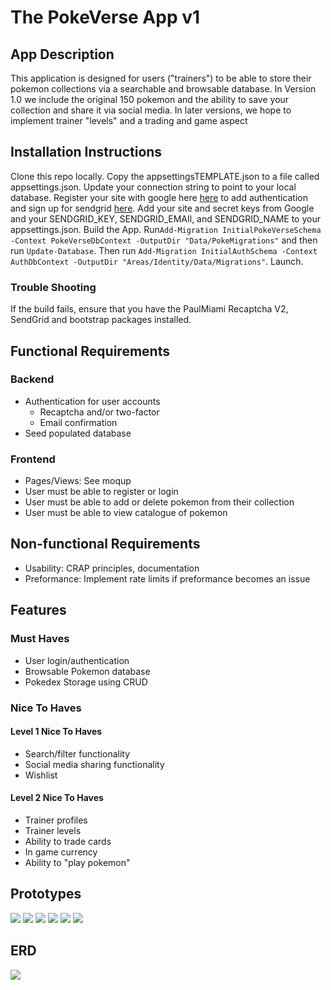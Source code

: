 # The PokeVerse App v1

## App Description

This application is designed for users ("trainers") to be able to store their pokemon collections via a searchable and browsable database. In Version 1.0 we include the original 150 pokemon and the ability to save your collection and share it via social media. In later versions, we hope to implement trainer "levels" and a trading and game aspect

## Installation Instructions

Clone this repo locally. Copy the appsettingsTEMPLATE.json to a file called appsettings.json. Update your connection string to point to your local database. Register your site with google here [here](https://https://www.google.com/recaptcha/) to add authentication and sign up for sendgrid [here](https://signup.sendgrid.com). Add your site and secret keys from Google and your SENDGRID_KEY, SENDGRID_EMAIl, and SENDGRID_NAME to your appsettings.json. Build the App. Run`Add-Migration InitialPokeVerseSchema -Context PokeVerseDbContext -OutputDir "Data/PokeMigrations"` and then run `Update-Database`. Then run `Add-Migration InitialAuthSchema -Context AuthDbContext -OutputDir "Areas/Identity/Data/Migrations"`. Launch.  

### Trouble Shooting

If the build fails, ensure that you have the PaulMiami Recaptcha V2, SendGrid and bootstrap packages installed. 

## Functional Requirements

### Backend 
- Authentication for user accounts
    - Recaptcha and/or two-factor
    - Email confirmation
- Seed populated database

### Frontend
- Pages/Views: See moqup
- User must be able to register or login
- User must be able to add or delete pokemon from their collection
- User must be able to view catalogue of pokemon

## Non-functional Requirements
- Usability: CRAP principles, documentation
- Preformance: Implement rate limits if preformance becomes an issue

## Features

### Must Haves
- User login/authentication
- Browsable Pokemon database
- Pokedex Storage using CRUD

### Nice To Haves
#### Level 1 Nice To Haves
- Search/filter functionality
- Social media sharing functionality
- Wishlist

#### Level 2 Nice To Haves
- Trainer profiles
- Trainer levels
- Ability to trade cards
- In game currency
- Ability to "play pokemon"

## Prototypes
![](https://i.imgur.com/fqVEAml.png)
![](https://i.imgur.com/9QKPLYo.png)
![](https://i.imgur.com/dZ1ZKHX.png)
![](https://i.imgur.com/fE8rkqS.png)
![](https://i.imgur.com/7oZyssQ.png)
![](https://i.imgur.com/lHhqLd2.png)



## ERD
![](https://i.imgur.com/HmHVeNg.png)

